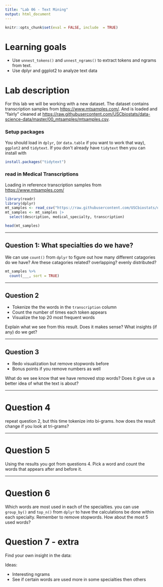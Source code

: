```yaml
---
title: "Lab 06 - Text Mining"
output: html_document
---
```



``` r
knitr::opts_chunk$set(eval = FALSE, include  = TRUE)
```

# Learning goals

- Use `unnest_tokens()` and `unnest_ngrams()` to extract tokens and ngrams from text.
- Use dplyr and ggplot2 to analyze text data

# Lab description

For this lab we will be working with a new dataset. The dataset contains transcription samples from https://www.mtsamples.com/. And is loaded and "fairly" cleaned at https://raw.githubusercontent.com/USCbiostats/data-science-data/master/00_mtsamples/mtsamples.csv.


### Setup packages

You should load in `dplyr`, (or `data.table` if you want to work that way), `ggplot2` and `tidytext`.
If you don't already have `tidytext` then you can install with


``` r
install.packages("tidytext")
```

### read in Medical Transcriptions

Loading in reference transcription samples from https://www.mtsamples.com/


``` r
library(readr)
library(dplyr)
mt_samples <- read_csv("https://raw.githubusercontent.com/USCbiostats/data-science-data/master/00_mtsamples/mtsamples.csv")
mt_samples <- mt_samples |>
  select(description, medical_specialty, transcription)

head(mt_samples)
```

---

## Question 1: What specialties do we have?

We can use `count()` from `dplyr` to figure out how many different catagories do we have? Are these catagories related? overlapping? evenly distributed?


``` r
mt_samples %>%
  count(___, sort = TRUE)
```

---

## Question 2

- Tokenize the the words in the `transcription` column
- Count the number of times each token appears
- Visualize the top 20 most frequent words

Explain what we see from this result. Does it makes sense? What insights (if any) do we get?

---

## Question 3

- Redo visualization but remove stopwords before
- Bonus points if you remove numbers as well

What do we see know that we have removed stop words? Does it give us a better idea of what the text is about?

---

# Question 4

repeat question 2, but this time tokenize into bi-grams. how does the result change if you look at tri-grams?

---

# Question 5

Using the results you got from questions 4. Pick a word and count the words that appears after and before it.

---

# Question 6 

Which words are most used in each of the specialties. you can use `group_by()` and `top_n()` from `dplyr` to have the calculations be done within each specialty. Remember to remove stopwords. How about the most 5 used words?

# Question 7 - extra

Find your own insight in the data:

Ideas:

- Interesting ngrams
- See if certain words are used more in some specialties then others

